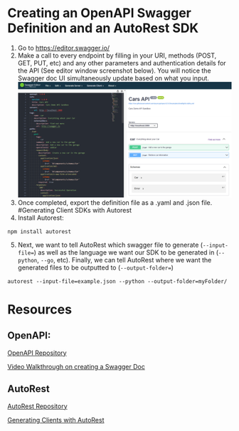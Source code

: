 # Creating an OpenAPI Swagger Definition and an AutoRest SDK

1. Go to https://editor.swagger.io/
2. Make a call to every endpoint by filling in your URI, methods (POST, GET, PUT, etc) and any other parameters and authentication details for the API (See editor window screenshot below).
You will notice the Swagger doc UI simultaneously update based on what you input.
![image info](./swagger-screenshot.png)
3. Once completed, export the definition file as a .yaml and .json file.
#Generating Client SDKs with Autorest
4. Install Autorest: 
  ```
  npm install autorest
  ```
5. Next, we want to tell AutoRest which swagger file to generate (`--input-file=`) as well as the language we want our SDK to be generated in (`--python`, `--go`, etc). Finally, we can tell AutoRest where we want the generated files to be outputted to (`--output-folder=`)
  ```
  autorest --input-file=example.json --python --output-folder=myFolder/
  ```
# Resources
## OpenAPI:

  [OpenAPI Repository](https://github.com/OAI/OpenAPI-Specification)
  
  [Video Walkthrough on creating a Swagger Doc](https://www.youtube.com/watch?v=mViFmjcDOoA&t=382s)

## AutoRest

  [AutoRest Repository](https://github.com/Azure/autorest)
  
  [Generating Clients with AutoRest](https://github.com/Azure/autorest/tree/main/docs/generate)
  

